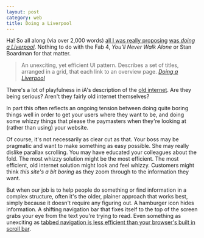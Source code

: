 ```yaml
---
layout: post
category: web
title: Doing a Liverpool
---
```


Ha! So all along (via over 2,000 words) [all I was really proposing](/2016/03/council-toolkit-no-universal-navigation-aberdeenshire/) [was _doing a Liverpool_](/2015/08/case-against-universal-navigation/). Nothing to do with the Fab 4, <cite>You'll Never Walk Alone</cite> or Stan Boardman for that matter.

> An unexciting, yet efficient UI pattern. Describes a set of titles, arranged in a grid, that each link to an overview page. <cite>[Doing a Liverpool](https://ia.net/dictionary/l/liverpool)</cite>

There's a lot of playfulness in iA's description of the [old internet](https://ia.net/dictionary/o/old-internet). Are they being serious? Aren't they fairly old internet themselves?

In part this often reflects an ongoing tension between doing quite boring things well in order to get your users where they want to be, and doing some whizzy things that please the paymasters when they're looking at (rather than using) your website.

Of course, it's not necessarily as clear cut as that. Your boss may be pragmatic and want to make something as easy possible. She may really dislike parallax scrolling. You may have educated your colleagues about the fold. The most whizzy solution might be the most efficient. The most efficient, old internet solution might look and feel whizzy. Customers might think <i>this site's a bit boring</i> as they zoom through to the information they want.

But when our job is to help people do something or find information in a complex structure, often it's the older, plainer approach that works best, simply because it doesn't require any figuring out. A hamburger icon hides information. A shifting navigation bar that fixes itself to the top of the screen grabs your eye from the text you're trying to read. Even something as unexciting as [tabbed navigation is less efficient than your browser's built in scroll bar](/2014/07/tabbed-navigation-didnt-work-on-our-site/).
